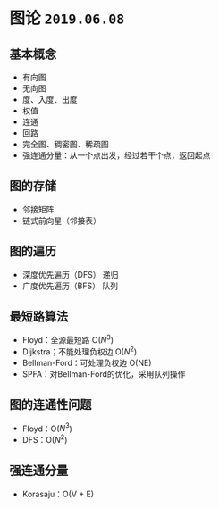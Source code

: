 # 图论 `2019.06.08`

## 基本概念

- 有向图
- 无向图
- 度、入度、出度
- 权值
- 连通
- 回路
- 完全图、稠密图、稀疏图
- 强连通分量：从一个点出发，经过若干个点，返回起点

## 图的存储

- 邻接矩阵
- 链式前向星（邻接表）

## 图的遍历

- 深度优先遍历（DFS） 递归
- 广度优先遍历（BFS） 队列

## 最短路算法

- Floyd：全源最短路 O($N^{3}$)
- Dijkstra；不能处理负权边 O($N^{2}$)
- Bellman-Ford：可处理负权边 O(NE)
- SPFA：对Bellman-Ford的优化，采用队列操作

## 图的连通性问题

- Floyd：O($N^{3}$)
- DFS：O($N^{2}$)

## 强连通分量

- Korasaju：O(V + E)
